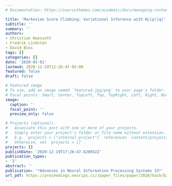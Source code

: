```yaml
---
# Documentation: https://sourcethemes.com/academic/docs/managing-content/

title: 'Markovian Score Climbing: Variational Inference with KL(p||q)'
subtitle: ''
summary: ''
authors:
- Christian Naesseth
- Fredrik Lindsten
- David Blei
tags: []
categories: []
date: '2020-01-01'
lastmod: 2020-12-19T12:26:47-05:00
featured: false
draft: false

# Featured image
# To use, add an image named `featured.jpg/png` to your page's folder.
# Focal points: Smart, Center, TopLeft, Top, TopRight, Left, Right, BottomLeft, Bottom, BottomRight.
image:
  caption: ''
  focal_point: ''
  preview_only: false

# Projects (optional).
#   Associate this post with one or more of your projects.
#   Simply enter your project's folder or file name without extension.
#   E.g. `projects = ["internal-project"]` references `content/project/deep-learning/index.md`.
#   Otherwise, set `projects = []`.
projects: []
publishDate: '2020-12-19T17:26:47.620032Z'
publication_types:
- '2'
abstract: ''
publication: '*Advances in Neural Information Processing Systems 33*'
url_pdf: https://proceedings.neurips.cc//paper_files/paper/2020/hash/b20706935de35bbe643733f856d9e5d6-Abstract.html
---
```

